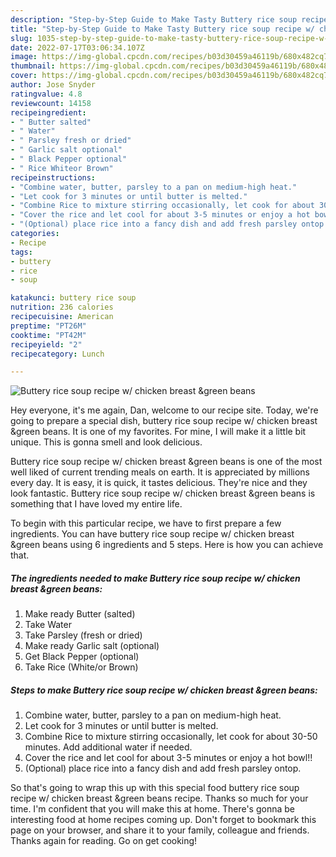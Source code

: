 ```yaml
---
description: "Step-by-Step Guide to Make Tasty Buttery rice soup recipe w/ chicken breast &amp;amp;green beans"
title: "Step-by-Step Guide to Make Tasty Buttery rice soup recipe w/ chicken breast &amp;amp;green beans"
slug: 1035-step-by-step-guide-to-make-tasty-buttery-rice-soup-recipe-w-chicken-breast-and-amp-green-beans
date: 2022-07-17T03:06:34.107Z
image: https://img-global.cpcdn.com/recipes/b03d30459a46119b/680x482cq70/buttery-rice-soup-recipe-w-chicken-breast-green-beans-recipe-main-photo.jpg
thumbnail: https://img-global.cpcdn.com/recipes/b03d30459a46119b/680x482cq70/buttery-rice-soup-recipe-w-chicken-breast-green-beans-recipe-main-photo.jpg
cover: https://img-global.cpcdn.com/recipes/b03d30459a46119b/680x482cq70/buttery-rice-soup-recipe-w-chicken-breast-green-beans-recipe-main-photo.jpg
author: Jose Snyder
ratingvalue: 4.8
reviewcount: 14158
recipeingredient:
- " Butter salted"
- " Water"
- " Parsley fresh or dried"
- " Garlic salt optional"
- " Black Pepper optional"
- " Rice Whiteor Brown"
recipeinstructions:
- "Combine water, butter, parsley to a pan on medium-high heat."
- "Let cook for 3 minutes or until butter is melted."
- "Combine Rice to mixture stirring occasionally, let cook for about 30-50 minutes. Add additional water if needed."
- "Cover the rice and let cool for about 3-5 minutes or enjoy a hot bowl!!"
- "(Optional) place rice into a fancy dish and add fresh parsley ontop."
categories:
- Recipe
tags:
- buttery
- rice
- soup

katakunci: buttery rice soup 
nutrition: 236 calories
recipecuisine: American
preptime: "PT26M"
cooktime: "PT42M"
recipeyield: "2"
recipecategory: Lunch

---
```



![Buttery rice soup recipe w/ chicken breast &amp;green beans](https://img-global.cpcdn.com/recipes/b03d30459a46119b/680x482cq70/buttery-rice-soup-recipe-w-chicken-breast-green-beans-recipe-main-photo.jpg)

Hey everyone, it's me again, Dan, welcome to our recipe site. Today, we're going to prepare a special dish, buttery rice soup recipe w/ chicken breast &amp;green beans. It is one of my favorites. For mine, I will make it a little bit unique. This is gonna smell and look delicious.



Buttery rice soup recipe w/ chicken breast &amp;green beans is one of the most well liked of current trending meals on earth. It is appreciated by millions every day. It is easy, it is quick, it tastes delicious. They're nice and they look fantastic. Buttery rice soup recipe w/ chicken breast &amp;green beans is something that I have loved my entire life.


To begin with this particular recipe, we have to first prepare a few ingredients. You can have buttery rice soup recipe w/ chicken breast &amp;green beans using 6 ingredients and 5 steps. Here is how you can achieve that.

<!--inarticleads1-->

##### The ingredients needed to make Buttery rice soup recipe w/ chicken breast &amp;green beans:

1. Make ready  Butter (salted)
1. Take  Water
1. Take  Parsley (fresh or dried)
1. Make ready  Garlic salt (optional)
1. Get  Black Pepper (optional)
1. Take  Rice (White/or Brown)




<!--inarticleads2-->

##### Steps to make Buttery rice soup recipe w/ chicken breast &amp;green beans:

1. Combine water, butter, parsley to a pan on medium-high heat.
1. Let cook for 3 minutes or until butter is melted.
1. Combine Rice to mixture stirring occasionally, let cook for about 30-50 minutes. Add additional water if needed.
1. Cover the rice and let cool for about 3-5 minutes or enjoy a hot bowl!!
1. (Optional) place rice into a fancy dish and add fresh parsley ontop.




So that's going to wrap this up with this special food buttery rice soup recipe w/ chicken breast &amp;green beans recipe. Thanks so much for your time. I'm confident that you will make this at home. There's gonna be interesting food at home recipes coming up. Don't forget to bookmark this page on your browser, and share it to your family, colleague and friends. Thanks again for reading. Go on get cooking!
